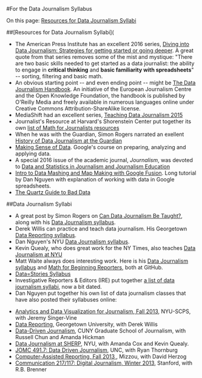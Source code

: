 #For the Data Journalism Syllabus

On this page:
[Resources for Data Journalism Syllabi](#Resources-for-Data-Journalism-Syllabi)

##[Resources for Data Journalism Syllabi](<a id="Resources-for-Data-Journalism-Syllabi"></a>

- The American Press Institute has an excellent 2016 series, [Diving into Data Journalism: Strategies for getting started or going deeper](https://www.americanpressinstitute.org/publications/reports/strategy-studies/data-journalism/). A great quote from that series removes some of the mist and mystique: "There are two basic skills needed to get started as a data journalist: the ability to engage in **critical thinking** and **basic familiarity with spreadsheets**" -- sorting, filtering and basic math.
- An obvious starting point -- and even ending point -- might be [The Data Journalism Handbook](http://datajournalismhandbook.org/1.0/en/). An initiative of the European Journalism Centre and the Open Knowledge Foundation, the handbook is published by O'Reilly Media and freely available in numerous languages online under Creative Commons Attribution-ShareAlike license.
- MediaShift had an excellent series, [Teaching Data Journalism 2015](http://mediashift.org/2015/03/special-series-teaching-data-journalism-2015/)
- Journalist's Resource at Harvard's Shorenstein Center put together its own [list of Math for Journalists resources](http://journalistsresource.org/tip-sheets/research/journalistic-innumeracy-math-phobia-sequence-resources-to-sharpen-your-mind?utm_source=JR-email&utm_medium=email&utm_campaign=JR-email&utm_source=Journalist%27s+Resource&utm_campaign=94c49aa770-2015_Sept_1_A_B_split3_24_2015&utm_medium=email&utm_term=0_12d86b1d6a-94c49aa770-80019757)
- When he was with the Guardian, Simon Rogers narrated an exellent [History of Data Journalism at the Guardian](http://www.theguardian.com/news/datablog/video/2013/apr/04/history-of-data-journalism-video)
- [Making Sense of Data](https://datasense.withgoogle.com/course). Google's course on preparing, analyzing and applying data.
- A special 2016 issue of the academic journal, *Journalism*, was devoted to [Data and Statistics in Journalism and Journalism Education](http://jou.sagepub.com/content/17/1.toc)
- [Intro to Data Mashing and Map Making with Google Fusion](http://www.smalldatajournalism.com/projects/one-offs/mapping-with-fusion-tables/?utm_content=buffer8c5f4&utm_medium=social&utm_source=twitter.com&utm_campaign=buffer). Long tutorial by Dan Nguyen with explanation of working with data in Google spreadsheets.
- [The Quartz Guide to Bad Data](https://github.com/Quartz/bad-data-guide)

##Data Journalism Syllabi
- A great post by Simon Rogers on [Can Data Journalism Be Taught?](http://simonrogers.net/2015/01/16/can-data-journalism-be-taught/), along with his [Data Journalism syllabus](http://simonrogers.github.io/datajournalism/).
- Derek Willis can practice and teach data journalism. His Georgetown [Data Reporting syllabus](http://dwillis.github.io/data-reporting/).
- Dan Nguyen's NYU [Data Journalism syllabus](http://www.smalldatajournalism.com/class/).
- Kevin Quealy, who does great work for the NY Times, also teaches [Data Journalism at NYU](http://kpq.github.io/sherp-31/)
- Matt Waite always does interesting work. Here is his [Data Journalism syllabus](https://github.com/mattwaite/JOUR407-Data-Journalism) and [Math for Beginning Reporters](https://github.com/mattwaite/MathForBeginningReporters), both at GitHub.
- [Data=Stories Syllabus](http://cephillips.webfactional.com/blog/?page_id=1564)
- Investigative Reporters & Editors (IRE) put together [a list of data journalism syllabi](https://ire.org/resource-center/educators-center/syllabi/), now a bit dated.
- Dan Nguyen put together his own list of data journalism classes that have also posted their syllabuses online:
<ul>
  <li><a href="http://www.jsvine.com/WRIT1-CE9741/syllabus/">Analytics and Data Visualization for Journalism, Fall 2013</a>, NYU-SCPS, with Jeremy Singer-Vine</li>
  <li><a href="http://dwillis.github.io/data-reporting/outline.html">Data Reporting</a>, Georgetown University, with Derek Willis</li>
  <li><a href="http://datadrivenjournalism.2013.journalism.cuny.edu/syllabus/">Data-Driven Journalism</a>, CUNY Graduate School of Journalism, with Russell Chun and Amanda Hickman</li>
  <li><a href="https://files.nyu.edu/kq2/public/_content.html">Data Journalism at SHERP</a>, NYU, with Amanda Cox and Kevin Quealy.</li>
  <li><a href="http://parklibrary.jomc.unc.edu/sites/parklibrary.jomc.unc.edu/files/491.7-Thornburg-Spring2013.pdf">JOMC 491.7: Data  Driven Journalism</a>, UNC, with Ryan Thornburg</li>
  <li><a href="http://dherzog.com/car-class/syllabus/">Computer-Assisted Reporting, Fall 2013
</a>, Mizzou, with David Herzog</li>
  <li><a href="http://www.theinternetwon.com/syllabus/">Communication 217/117: Digital Journalism, Winter 2013</a>, Stanford, with R.B. Brenner</li>
</ul>



